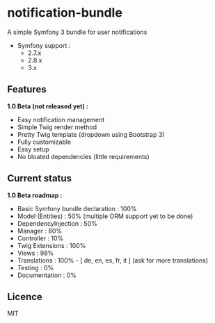# notification-bundle
A simple Symfony 3 bundle for user notifications
* Symfony support :
  * 2.7.x
  * 2.8.x
  * 3.x

## Features

__1.0 Beta (not released yet) :__

- Easy notification management
- Simple Twig render method
- Pretty Twig template (dropdown using Bootstrap 3)
- Fully customizable
- Easy setup
- No bloated dependencies (little requirements)

## Current status

__1.0 Beta roadmap :__

- Basic Symfony bundle declaration : 100%
- Model (Entities) : 50% (multiple ORM support yet to be done)
- DependencyInjection : 50%
- Manager : 80%
- Controller : 10%
- Twig Extensions : 100%
- Views : 98%
- Translations : 100% - [ de, en, es, fr, it ] (ask for more translations)
- Testing : 0%
- Documentation : 0%

## Licence
MIT
